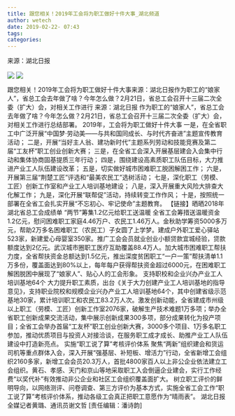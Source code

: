 ```yaml
---
title: 跟您相关！2019年工会将为职工做好十件大事_湖北频道
author: wetech
date: 2019-02-22- 07:43
tags: 
categories: 
---
```

来源：湖北日报
<!-- more -->
                
<img align="center" border="0" src="http://p0.ifengimg.com/a/2019_08/a99f970990c489c_size37_w640_h480.jpg" />
                
<img align="center" border="0" src="http://p2.ifengimg.com/a/2016/0810/204c433878d5cf9size1_w16_h16.png" />
            
跟您相关！2019年工会将为职工做好十件大事来源：湖北日报作为职工的“娘家人”，省总工会去年做了啥？今年怎么做？2月21日，省总工会召开十三届二次全委（扩大）会，对相关工作进行
来源：湖北日报
作为职工的“娘家人”，省总工会去年做了啥？今年怎么做？2月21日，省总工会召开十三届二次全委（扩大）会，对相关工作进行总结部署。
2019年，工会将为职工做好十件大事
一是，在全省职工中广泛开展“中国梦·劳动美——与共和国同成长、与时代齐奋进”主题宣传教育活动；
二是，开展“当好主人翁、建功新时代”主题系列劳动和技能竞赛及第二届“工友杯”职工创业创新大赛；
三是，在全省工会深入开展基层建会入会集中行动和集体协商固基提质三年行动；
四是，围绕建设高素质职工队伍目标，大力推进产业工人队伍建设改革；
五是，切实做好城市困难职工脱困解困工作；
六是，开展第三届“荆楚工匠”评选和“最美农民工”选树活动；
七是，深化职工（劳模、工匠）创新工作室和产业工人培训基地建设；
八是，深入开展重大风险大排查大化解工作；
九是，深化开展“联帮促”活动，持续转变工作作风；
十是，按照统一部署在全省工会扎实开展“不忘初心、牢记使命”主题教育。
【链接】晒晒2018年湖北省总工会成绩单
“两节”筹集1.2亿元给职工送温暖
全省工会筹措送温暖资金1.2亿元，慰问困难职工家庭4.46万户、农民工1.46万人。金秋助学筹资5000多万元，帮助2万多名困难职工（农民工）子女圆了上学梦。建成户外职工爱心驿站523家，新建爱心母婴室350家。推广工会会员就业创业小额贷款宜城经验，贷款额度达到2亿元。武汉城市圈职工医疗互助覆盖88.4万人。加大城市困难职工帮扶力度，全省帮扶资金总额达到1.5亿元，推出深度贫困职工“一户一策”帮扶清单1.1万多份，覆盖面达到80%以上，每年每户获得帮扶资金超过6000元，在困难职工解困脱困中展现了“娘家人”、贴心人的工会形象。
支持职校和企业兴办产业工人培训基地64个
大力提升职工素质，出台《关于大力创建产业工人培训基地的指导意见》，支持职业院校和规模企业兴办产业工人培训基地64个，其中创建省级示范基地30家，累计培训职工和农民工83.2万人次。激发创新动能，全省建成市州级以上职工（劳模、工匠）创新工作室2076家，破解生产技术难题1万多项；举办全省职工创新成果交流活动，集中展示创新成果300多项，部分成果转化为投产项目；全省工会举办首届“工友杯”职工创业创新大赛，3000多个项目、1万多名职工参加，推动优质项目与投资人对接洽谈，在服务职工成才成长、助推产业工人队伍建设中打造新亮点。
实施“职工说了算”考核评价体系
聚焦“两新”组织建会和货运司机等重点群体入会，深入开展“强基层、补短板、增活力”行动，全省新增工会组织2160多家，新增工会会员20.3万人，首批4800家百人以上非公企业依法建立工会组织。黄石、孝感、天门和京山等地采取职工入会倒逼企业建会，实行工作经费“以奖代补”有效推动非公企业和社区工会组织覆盖面扩大。
树立职工评价的鲜明导向，以网络测评、问卷调查、第三方评价为基本方式，实施全省工会工作“职工说了算”考核评价体系，推动各级工会真正把职工意愿作为“晴雨表”。
湖北日报全媒记者黄璐、通讯员谢文哲
[责任编辑：潘诗韵]
            
